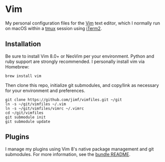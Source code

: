 # Vim

My personal configuration files for the [Vim](https://www.vim.org/) text editor, which I normally run on macOS within a [tmux](https://github.com/tmux/tmux/wiki) session using [iTerm2](https://iterm2.com/).

## Installation

Be sure to install Vim 8.0+ or NeoVim per your environment. Python and ruby
support are strongly recommended. I personally install vim via Homebrew:

    brew install vim

Then clone this repo, initialize git submodules, and copy/link as necessary for
your environment and preferences.

    git clone https://github.com/jimf/vimfiles.git ~/git
    ln -s ~/git/vimfiles ~/.vim
    ln -s ~/git/vimfiles/vimrc ~/.vimrc
    cd ~/git/vimfiles
    git submodule init
    git submodule update

## Plugins

I manage my plugins using Vim 8's native package management and git submodules.
For more information, see the [bundle README](pack/bundle/README.md).
